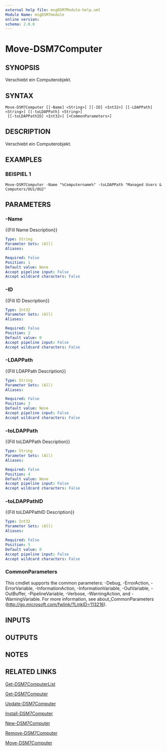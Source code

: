 ```yaml
---
external help file: msgDSM7Module-help.xml
Module Name: msgDSM7module
online version:
schema: 2.0.0
---
```


# Move-DSM7Computer

## SYNOPSIS
Verschiebt ein Computerobjekt.

## SYNTAX

```
Move-DSM7Computer [[-Name] <String>] [[-ID] <Int32>] [[-LDAPPath] <String>] [[-toLDAPPath] <String>]
 [[-toLDAPPathID] <Int32>] [<CommonParameters>]
```

## DESCRIPTION
Verschiebt ein Computerobjekt.

## EXAMPLES

### BEISPIEL 1
```
Move-DSM7Computer -Name "%Computername%" -toLDAPPath "Managed Users & Computers/OU1/OU2"
```

## PARAMETERS

### -Name
{{Fill Name Description}}

```yaml
Type: String
Parameter Sets: (All)
Aliases:

Required: False
Position: 1
Default value: None
Accept pipeline input: False
Accept wildcard characters: False
```

### -ID
{{Fill ID Description}}

```yaml
Type: Int32
Parameter Sets: (All)
Aliases:

Required: False
Position: 2
Default value: 0
Accept pipeline input: False
Accept wildcard characters: False
```

### -LDAPPath
{{Fill LDAPPath Description}}

```yaml
Type: String
Parameter Sets: (All)
Aliases:

Required: False
Position: 3
Default value: None
Accept pipeline input: False
Accept wildcard characters: False
```

### -toLDAPPath
{{Fill toLDAPPath Description}}

```yaml
Type: String
Parameter Sets: (All)
Aliases:

Required: False
Position: 4
Default value: None
Accept pipeline input: False
Accept wildcard characters: False
```

### -toLDAPPathID
{{Fill toLDAPPathID Description}}

```yaml
Type: Int32
Parameter Sets: (All)
Aliases:

Required: False
Position: 5
Default value: 0
Accept pipeline input: False
Accept wildcard characters: False
```

### CommonParameters
This cmdlet supports the common parameters: -Debug, -ErrorAction, -ErrorVariable, -InformationAction, -InformationVariable, -OutVariable, -OutBuffer, -PipelineVariable, -Verbose, -WarningAction, and -WarningVariable. For more information, see about_CommonParameters (http://go.microsoft.com/fwlink/?LinkID=113216).

## INPUTS

## OUTPUTS

## NOTES

## RELATED LINKS

[Get-DSM7ComputerList]()

[Get-DSM7Computer]()

[Update-DSM7Computer]()

[Install-DSM7Computer]()

[New-DSM7Computer]()

[Remove-DSM7Computer]()

[Move-DSM7Computer]()

